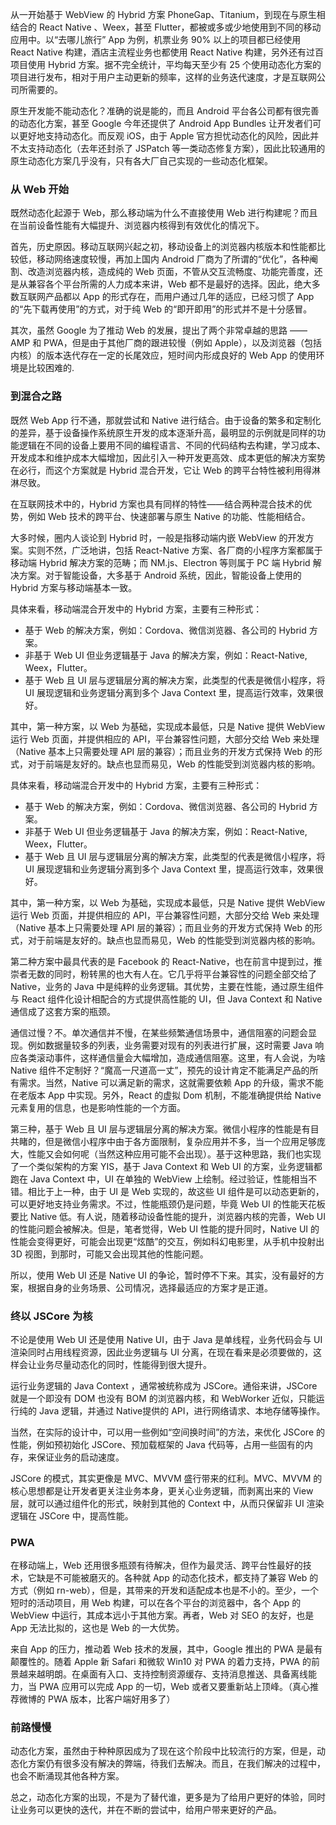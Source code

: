 从一开始基于 WebView 的 Hybrid 方案 PhoneGap、Titanium，到现在与原生相结合的 React Native 、Weex，甚至 Flutter，都被或多或少地使用到不同的移动应用中。以“去哪儿旅行” App 为例，机票业务 90% 以上的项目都已经使用 React Native 构建，酒店主流程业务也都使用 React Native 构建，另外还有过百项目使用 Hybrid 方案。据不完全统计，平均每天至少有 25 个使用动态化方案的项目进行发布，相对于用户主动更新的频率，这样的业务迭代速度，才是互联网公司所需要的。

原生开发能不能动态化？准确的说是能的，而且 Android 平台各公司都有很完善的动态化方案，甚至 Google 今年还提供了 Android App Bundles 让开发者们可以更好地支持动态化。而反观 iOS，由于 Apple 官方担忧动态化的风险，因此并不太支持动态化（去年还封杀了 JSPatch 等一类动态修复方案），因此比较通用的原生动态化方案几乎没有，只有各大厂自己实现的一些动态化框架。

### 从 Web 开始

既然动态化起源于 Web，那么移动端为什么不直接使用 Web 进行构建呢？而且在当前设备性能有大幅提升、浏览器内核得到有效优化的情况下。

首先，历史原因。移动互联网兴起之初，移动设备上的浏览器内核版本和性能都比较低，移动网络速度较慢，再加上国内 Android 厂商为了所谓的“优化”，各种阉割、改造浏览器内核，造成纯的 Web 页面，不管从交互流畅度、功能完善度，还是从兼容各个平台所需的人力成本来讲，Web 都不是最好的选择。因此，绝大多数互联网产品都以 App 的形式存在，而用户通过几年的适应，已经习惯了 App 的“先下载再使用”的方式，对于纯 Web 的“即开即用”的形式并不是十分感冒。

其次，虽然 Google 为了推动 Web 的发展，提出了两个非常卓越的思路 —— AMP 和 PWA，但是由于其他厂商的跟进较慢（例如 Apple），以及浏览器（包括内核）的版本迭代存在一定的长尾效应，短时间内形成良好的 Web App 的使用环境是比较困难的.

### 到混合之路

既然 Web App 行不通，那就尝试和 Native 进行结合。由于设备的繁多和定制化的差异，基于设备操作系统原生开发的成本逐渐升高，最明显的示例就是同样的功能逻辑在不同的设备上要用不同的编程语言、不同的代码结构去构建，学习成本、开发成本和维护成本大幅增加，因此引入一种开发更高效、成本更低的解决方案势在必行，而这个方案就是 Hybrid 混合开发，它让 Web 的跨平台特性被利用得淋淋尽致。

在互联网技术中的，Hybrid 方案也具有同样的特性——结合两种混合技术的优势，例如 Web 技术的跨平台、快速部署与原生 Native 的功能、性能相结合。

大多时候，圈内人谈论到 Hybrid 时，一般是指移动端内嵌 WebView 的开发方案。实则不然，广泛地讲，包括 React-Native 方案、各厂商的小程序方案都属于移动端 Hybrid 解决方案的范畴；而 NM.js、Electron 等则属于 PC 端 Hybrid 解决方案。对于智能设备，大多基于 Android 系统，因此，智能设备上使用的 Hybrid 方案与移动端基本一致。

具体来看，移动端混合开发中的 Hybrid 方案，主要有三种形式：

- 基于 Web 的解决方案，例如：Cordova、微信浏览器、各公司的 Hybrid 方案。
- 非基于 Web UI 但业务逻辑基于 Java 的解决方案，例如：React-Native, Weex，Flutter。
- 基于 Web 且 UI 层与逻辑层分离的解决方案，此类型的代表是微信小程序，将 UI 展现逻辑和业务逻辑分离到多个 Java Context 里，提高运行效率，效果很好。

其中，第一种方案，以 Web 为基础，实现成本最低，只是 Native 提供 WebView 运行 Web 页面，并提供相应的 API，平台兼容性问题，大部分交给 Web 来处理（Native 基本上只需要处理 API 层的兼容）；而且业务的开发方式保持 Web 的形式，对于前端是友好的。缺点也显而易见，Web 的性能受到浏览器内核的影响。

具体来看，移动端混合开发中的 Hybrid 方案，主要有三种形式：

- 基于 Web 的解决方案，例如：Cordova、微信浏览器、各公司的 Hybrid 方案。
- 非基于 Web UI 但业务逻辑基于 Java 的解决方案，例如：React-Native, Weex，Flutter。
- 基于 Web 且 UI 层与逻辑层分离的解决方案，此类型的代表是微信小程序，将 UI 展现逻辑和业务逻辑分离到多个 Java Context 里，提高运行效率，效果很好。

其中，第一种方案，以 Web 为基础，实现成本最低，只是 Native 提供 WebView 运行 Web 页面，并提供相应的 API，平台兼容性问题，大部分交给 Web 来处理（Native 基本上只需要处理 API 层的兼容）；而且业务的开发方式保持 Web 的形式，对于前端是友好的。缺点也显而易见，Web 的性能受到浏览器内核的影响。



第二种方案中最具代表的是 Facebook 的 React-Native，也在前言中提到过，推崇者无数的同时，粉转黑的也大有人在。它几乎将平台兼容性的问题全部交给了 Native，业务的 Java 中是纯粹的业务逻辑。其优势，主要在性能，通过原生组件与 React 组件化设计相配合的方式提供高性能的 UI，但 Java Context 和 Native 通信成了这套方案的瓶颈。

通信过慢？不。单次通信并不慢，在某些频繁通信场景中，通信阻塞的问题会显现。例如数据量较多的列表，业务需要对现有的列表进行扩展，这时需要 Java 响应各类滚动事件，这样通信量会大幅增加，造成通信阻塞。这里，有人会说，为啥 Native 组件不定制好？“魔高一尺道高一丈”，预先的设计肯定不能满足产品的所有需求。当然，Native 可以满足新的需求，这就需要依赖 App 的升级，需求不能在老版本 App 中实现。另外，React 的虚拟 Dom 机制，不能准确提供给 Native 元素复用的信息，也是影响性能的一个方面。



第三种，基于 Web 且 UI 层与逻辑层分离的解决方案。微信小程序的性能是有目共睹的，但是微信小程序中由于各方面限制，复杂应用并不多，当一个应用足够庞大，性能又会如何呢（当然这种应用可能不会出现）。基于这种思路，我们也实现了一个类似架构的方案 YIS，基于 Java Context 和 Web UI 的方案，业务逻辑都跑在 Java Context 中，UI 在单独的 WebView 上绘制。经过验证，性能相当不错。相比于上一种，由于 UI 是 Web 实现的，故这些 UI 组件是可以动态更新的，可以更好地支持业务需求。不过，性能瓶颈仍是问题，毕竟 Web UI 的性能天花板要比 Native 低。有人说，随着移动设备性能的提升，浏览器内核的完善，Web UI 的性能问题会被解决。但是，笔者觉得，Web UI 性能的提升同时，Native UI 的性能会变得更好，可能会出现更“炫酷”的交互，例如科幻电影里，从手机中投射出 3D 视图，到那时，可能又会出现其他的性能问题。



所以，使用 Web UI 还是 Native UI 的争论，暂时停不下来。其实，没有最好的方案，根据自身的业务场景、公司情况，选择最适应的方案才是正道。

### 终以 JSCore 为核

不论是使用 Web UI 还是使用 Native UI，由于 Java 是单线程，业务代码会与 UI 渲染同时占用线程资源，因此业务逻辑与 UI 分离，在现在看来是必须要做的，这样会让业务尽量动态化的同时，性能得到很大提升。

运行业务逻辑的 Java Context ，通常被统称成为 JSCore。通俗来讲，JSCore 就是一个即没有 DOM 也没有 BOM 的浏览器内核，和 WebWorker 近似，只能运行纯的 Java 逻辑，并通过 Native提供的 API，进行网络请求、本地存储等操作。

当然，在实际的设计中，可以用一些例如“空间换时间”的方法，来优化 JSCore 的性能，例如预初始化 JSCore、预加载框架的 Java 代码等，占用一些固有的内存，来保证业务的启动速度。

JSCore 的模式，其实更像是 MVC、MVVM 盛行带来的红利。MVC、MVVM 的核心思想都是让开发者更关注业务本身，更关心业务逻辑，而剥离出来的 View 层，就可以通过组件化的形式，映射到其他的 Context 中，从而只保留非 UI 渲染逻辑在 JSCore 中，提高性能。

### PWA 

在移动端上，Web 还用很多瓶颈有待解决，但作为最灵活、跨平台性最好的技术，它缺是不可能被磨灭的。各种就 App 的动态化技术，都支持了兼容 Web 的方式（例如 rn-web），但是，其带来的开发和适配成本也是不小的。至少，一个短时的活动项目，用 Web 构建，可以在各个平台的浏览器中，各个 App 的 WebView 中运行，其成本远小于其他方案。再者，Web 对 SEO 的友好，也是 App 无法比拟的，这也是 Web 的一大优势。

来自 App 的压力，推动着 Web 技术的发展，其中，Google 推出的 PWA 是最有颠覆性的。随着 Apple 新 Safari 和微软 Win10 对 PWA 的着力支持，PWA 的前景越来越明朗。在桌面有入口、支持控制资源缓存、支持消息推送、具备离线能力，当 PWA 应用可以完成 App 的一切，Web 或者又要重新站上顶峰。（真心推荐微博的 PWA 版本，比客户端好用多了）

### 前路慢慢

动态化方案，虽然由于种种原因成为了现在这个阶段中比较流行的方案，但是，动态化方案仍有很多没有解决的弊端，待我们去解决。而且，在我们解决的过程中，也会不断涌现其他各种方案。

总之，动态化方案的出现，不是为了替代谁，更多是为了给用户更好的体验，同时让业务可以更快的迭代，并在不断的尝试中，给用户带来更好的产品。